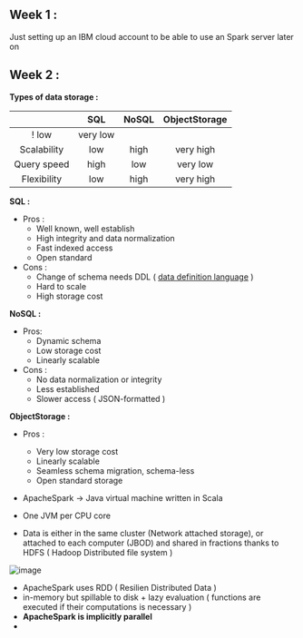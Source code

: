## Week 1 :

Just setting up an IBM cloud account to be able to use an Spark server later on

## Week 2 :

**Types of data storage :**

|   | SQL | NoSQL      | ObjectStorage |
| :-----------: | :-----------: | :-----------: | :-----------: |
! low | very low 
| Scalability   | low        | high | very high
| Query speed      | high       | low | very low
| Flexibility   | low        | high  | very high

**SQL :**
* Pros :
  * Well known, well establish
  * High integrity and data normalization
  * Fast indexed access
  * Open standard
* Cons : 
  * Change of schema needs DDL ( [data definition language](https://www.techopedia.com/definition/1175/data-definition-language-ddl) )
  * Hard to scale
  * High storage cost

**NoSQL :** 
* Pros:
  * Dynamic schema
  * Low storage cost
  * Linearly scalable
* Cons :
  * No data normalization or integrity
  * Less established
  * Slower access ( JSON-formatted )
  
**ObjectStorage :**
* Pros :
  * Very low storage cost 
  * Linearly scalable
  * Seamless schema migration, schema-less
  * Open standard storage
  
* ApacheSpark -> Java virtual machine written in Scala
* One JVM per CPU core
* Data is either in the same cluster (Network attached storage), or attached to each computer (JBOD) and shared in fractions  thanks to HDFS ( Hadoop Distributed file system ) 

![image](https://user-images.githubusercontent.com/86613710/170888929-3b4a2813-dd1c-4457-9d61-7e548bd152c0.png)

* ApacheSpark uses RDD ( Resilien Distributed Data )
* in-memory but spillable to disk + lazy evaluation ( functions are executed if their computations is necessary )
* **ApacheSpark is implicitly parallel**
* 
